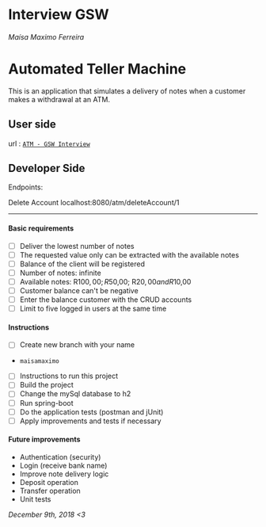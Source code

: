 # Interview GSW
###### Maísa Maximo Ferreira


# Automated Teller Machine

This is an application that simulates a delivery of notes when a customer makes a withdrawal at an ATM.

## User side
url : [```ATM - GSW Interview```](https://atmgswinterviewmaisamaximo.herokuapp.com/)
## Developer Side

Endpoints:

Delete Account
 localhost:8080/atm/deleteAccount/1

_________________________________________________________
#### Basic requirements

- [ ] Deliver the lowest number of notes
- [ ] The requested value only can be extracted with the available notes
- [ ] Balance of the client will be registered
- [ ] Number of notes: infinite
- [ ] Available notes: R$100,00; R$50,00; R$20,00 and R$10,00
- [ ] Customer balance can't be negative
- [ ] Enter the balance customer with the CRUD  accounts
- [ ] Limit to five logged in users at the same time

#### Instructions

- [ ] Create new branch with your name
- ```maisamaximo```
- [ ] Instructions to run this project
- [ ] Build the project
- [ ] Change the mySql database to h2
- [ ] Run spring-boot
- [ ] Do the application tests (postman and jUnit)
- [ ] Apply improvements and tests if necessary

#### Future improvements

- Authentication (security)
- Login (receive bank name)
- Improve note delivery logic
- Deposit operation
- Transfer operation
- Unit tests


_December 9th, 2018 <3_